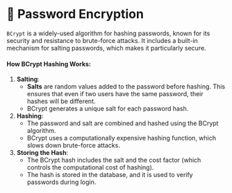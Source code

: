 # 🤯 Password Encryption

`BCrypt` is a widely-used algorithm for hashing passwords, known for its security and resistance to brute-force attacks. It includes a built-in mechanism for salting passwords, which makes it particularly secure.

#### How BCrypt Hashing Works:

1. **Salting**:
   * **Salts** are random values added to the password before hashing. This ensures that even if two users have the same password, their hashes will be different.
   * BCrypt generates a unique salt for each password hash.
2. **Hashing**:
   * The password and salt are combined and hashed using the BCrypt algorithm.
   * BCrypt uses a computationally expensive hashing function, which slows down brute-force attacks.
3. **Storing the Hash**:
   * The BCrypt hash includes the salt and the cost factor (which controls the computational cost of hashing).
   * The hash is stored in the database, and it is used to verify passwords during login.
